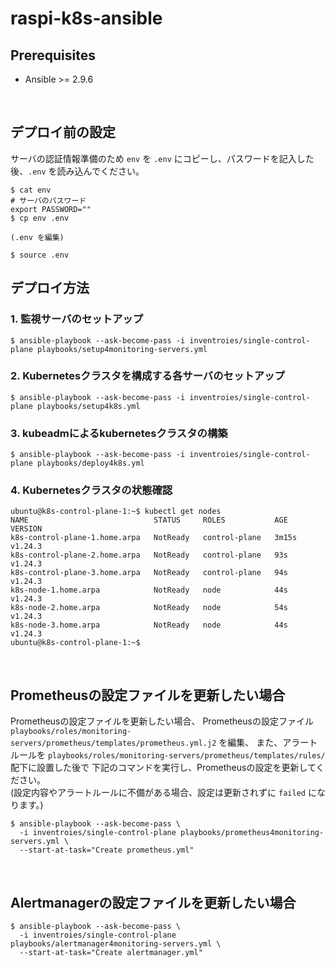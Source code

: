 # raspi-k8s-ansible


## Prerequisites

- Ansible >= 2.9.6

&nbsp;



## デプロイ前の設定

サーバの認証情報準備のため `env` を `.env` にコピーし、パスワードを記入した後、`.env` を読み込んでください。

```
$ cat env
# サーバのパスワード
export PASSWORD=""
$ cp env .env

(.env を編集)

$ source .env
```


## デプロイ方法

### 1. 監視サーバのセットアップ

```
$ ansible-playbook --ask-become-pass -i inventroies/single-control-plane playbooks/setup4monitoring-servers.yml
```


### 2. Kubernetesクラスタを構成する各サーバのセットアップ

```
$ ansible-playbook --ask-become-pass -i inventroies/single-control-plane playbooks/setup4k8s.yml
```


### 3. kubeadmによるkubernetesクラスタの構築

```
$ ansible-playbook --ask-become-pass -i inventroies/single-control-plane playbooks/deploy4k8s.yml
```


### 4. Kubernetesクラスタの状態確認

```
ubuntu@k8s-control-plane-1:~$ kubectl get nodes
NAME                            STATUS     ROLES           AGE     VERSION
k8s-control-plane-1.home.arpa   NotReady   control-plane   3m15s   v1.24.3
k8s-control-plane-2.home.arpa   NotReady   control-plane   93s     v1.24.3
k8s-control-plane-3.home.arpa   NotReady   control-plane   94s     v1.24.3
k8s-node-1.home.arpa            NotReady   node            44s     v1.24.3
k8s-node-2.home.arpa            NotReady   node            54s     v1.24.3
k8s-node-3.home.arpa            NotReady   node            44s     v1.24.3
ubuntu@k8s-control-plane-1:~$
```

&nbsp;



## Prometheusの設定ファイルを更新したい場合

Prometheusの設定ファイルを更新したい場合、
Prometheusの設定ファイル `playbooks/roles/monitoring-servers/prometheus/templates/prometheus.yml.j2` を編集、
また、アラートルールを `playbooks/roles/monitoring-servers/prometheus/templates/rules/` 配下に設置した後で
下記のコマンドを実行し、Prometheusの設定を更新してください。  
(設定内容やアラートルールに不備がある場合、設定は更新されずに `failed` になります。)

```
$ ansible-playbook --ask-become-pass \
  -i inventroies/single-control-plane playbooks/prometheus4monitoring-servers.yml \
  --start-at-task="Create prometheus.yml"
```

&nbsp;



## Alertmanagerの設定ファイルを更新したい場合

```
$ ansible-playbook --ask-become-pass \
  -i inventroies/single-control-plane playbooks/alertmanager4monitoring-servers.yml \
  --start-at-task="Create alertmanager.yml"
```


